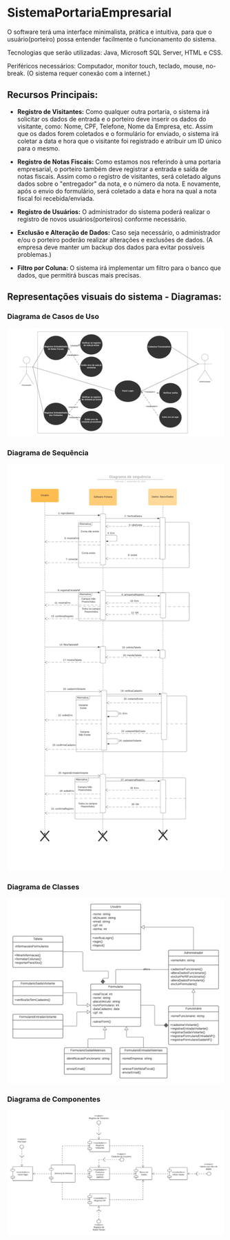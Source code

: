 # SistemaPortariaEmpresarial
O software terá uma interface minimalista, prática e intuitiva, para que o usuário(porteiro) possa entender facilmente o funcionamento do sistema.

Tecnologias que serão utilizadas: Java, Microsoft SQL Server, HTML e CSS.

Periféricos necessários: Computador, monitor touch, teclado, mouse, no-break. (O sistema requer conexão com a internet.)

## Recursos Principais:
- **Registro de Visitantes:** Como qualquer outra portaria, o sistema irá solicitar os dados de entrada e o porteiro deve inserir os dados do visitante, como: Nome, CPF, Telefone, Nome da Empresa, etc. Assim que os dados forem coletados e o formulário for enviado, o sistema irá coletar a data e hora que o visitante foi registrado e atribuir um ID único para o mesmo.

- **Registro de Notas Fiscais:** Como estamos nos referindo à uma portaria empresarial, o porteiro também deve registrar a entrada e saída de notas fiscais. Assim como o registro de visitantes, será coletado alguns dados sobre o "entregador" da nota, e o número da nota.
E novamente, após o envio do formulário, será coletado a data e hora na qual a nota fiscal foi recebida/enviada.

- **Registro de Usuários:** O administrador do sistema poderá realizar o registro de novos usuários(porteiros) conforme necessário.

- **Exclusão e Alteração de Dados:** Caso seja necessário, o administrador e/ou o porteiro poderão realizar alterações e exclusões de dados. (A empresa deve manter um backup dos dados para evitar possíveis problemas.)

- **Filtro por Coluna:** O sistema irá implementar um filtro para o banco que dados, que permitirá buscas mais precisas.


## Representações visuais do sistema - Diagramas:

### Diagrama de Casos de Uso
<img src="/resources/DiagramaCasosDeUso.png">

### Diagrama de Sequência
<img src="/resources/DiagramaSequencia.png">

### Diagrama de Classes
<img src="/resources/DiagramaClasses.png">

### Diagrama de Componentes
<img src="/resources/DiagramaComponentes.jpeg">

